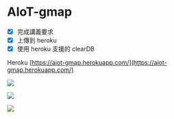 # AIoT-gmap

- [x] 完成講義要求
- [x] 上傳到 heroku
- [x] 使用 heroku 支援的 clearDB

Heroku [https://aiot-gmap.herokuapp.com/](https://aiot-gmap.herokuapp.com/)

![](https://i.imgur.com/TvujILd.png)

![](https://i.imgur.com/9TRe6L0.png)

![](https://i.imgur.com/ugrTaS3.png)
